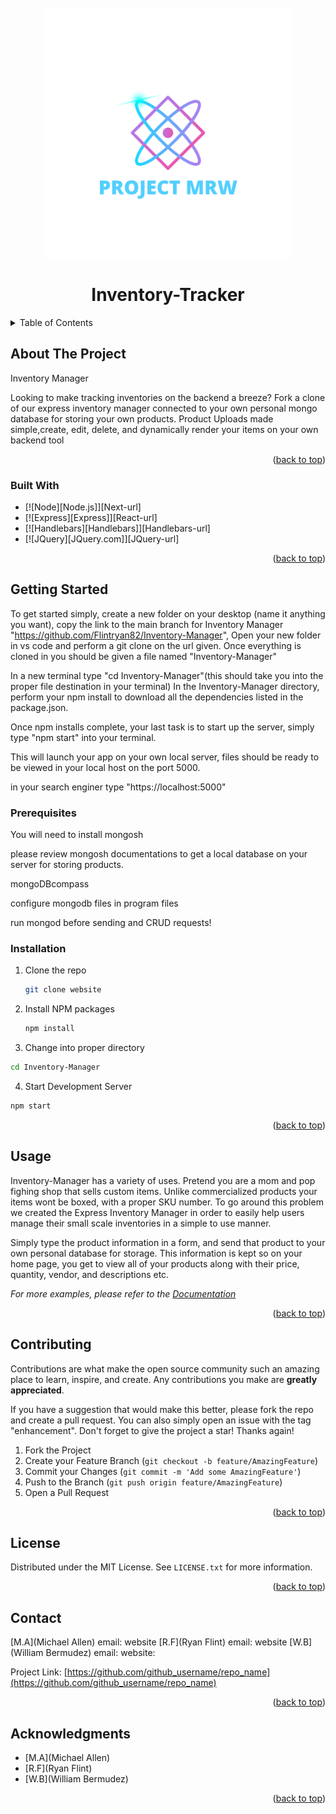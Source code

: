 
<!-- PROJECT LOGO -->
<br />
<div align="center">
  <a href="https://github.com/github_username/repo_name">
    <img src="static/images/logo.png" alt="Logo" width="400" height="400">
  </a>
<h1 align="center">Inventory-Tracker</h1>
</div>

<!-- TABLE OF CONTENTS -->
<details>
  <summary>Table of Contents</summary>
  <ol>
    <li>
      <a href="#about-the-project">About The Project</a>
      <ul>
        <li><a href="#built-with">Built With</a></li>
      </ul>
    </li>
    <li>
      <a href="#getting-started">Getting Started</a>
      <ul>
        <li><a href="#prerequisites">Prerequisites</a></li>
        <li><a href="#installation">Installation</a></li>
      </ul>
    </li>
    <li><a href="#usage">Usage</a></li>
    <li><a href="#contributing">Contributing</a></li>
    <li><a href="#license">License</a></li>
    <li><a href="#contact">Contact</a></li>
    <li><a href="#acknowledgments">Acknowledgments</a></li>
  </ol>
</details>



<!-- ABOUT THE PROJECT -->
## About The Project

Inventory Manager

Looking to make tracking inventories on the backend a breeze? Fork a clone of our express inventory manager connected to your own personal mongo database for storing your own products. Product Uploads made simple,create, edit, delete, and dynamically render your items on your own backend tool


<p align="right">(<a href="#readme-top">back to top</a>)</p>



### Built With

* [![Node][Node.js]][Next-url]
* [![Express][Express]][React-url]
* [![Handlebars][Handlebars]][Handlebars-url]
* [![JQuery][JQuery.com]][JQuery-url]

<p align="right">(<a href="#readme-top">back to top</a>)</p>



<!-- GETTING STARTED -->
## Getting Started

To get started simply, create a new folder on your desktop (name it anything you want), copy the link to the main branch for Inventory Manager "https://github.com/Flintryan82/Inventory-Manager", Open your new folder in vs code and perform a git clone on the url given. Once everything is cloned in you should be given a file named "Inventory-Manager"

In a new terminal type "cd Inventory-Manager"(this should take you into the proper file destination in your terminal)
In the Inventory-Manager directory, perform your npm install to download all the dependencies listed in the package.json.

Once npm installs complete, your last task is to start up the server, simply type
"npm start" into your terminal.

This will launch your app on your own local server, files should be ready to be viewed in your local host on the port 5000. 

in your search enginer type "https://localhost:5000"

### Prerequisites

You will need to install mongosh

please review mongosh documentations to get a local database on your server for storing products. 

mongoDBcompass

configure mongodb files in program files 

run mongod before sending and CRUD requests!

### Installation

1. Clone the repo
   ```sh
   git clone website
   ```
2. Install NPM packages
   ```sh
   npm install
   ```
3. Change into proper directory
  ```sh
  cd Inventory-Manager
   ```
4. Start Development Server
  ```sh
  npm start
  ```

<p align="right">(<a href="#readme-top">back to top</a>)</p>



<!-- USAGE EXAMPLES -->
## Usage

Inventory-Manager has a variety of uses. Pretend you are a mom and pop fighing shop that sells custom items. Unlike commercialized products your items wont be boxed, with a proper SKU number.
To go around this problem we created the Express Inventory Manager in order to easily help users manage their small scale inventories in a simple to use manner. 

Simply type the product information in a form, and send that product to your own personal database for storage. This information is kept so on your home page, you get to view all of your products along with their price, quantity, vendor, and descriptions etc. 

_For more examples, please refer to the [Documentation](https://example.com)_

<p align="right">(<a href="#readme-top">back to top</a>)</p>





<!-- CONTRIBUTING -->
## Contributing

Contributions are what make the open source community such an amazing place to learn, inspire, and create. Any contributions you make are **greatly appreciated**.

If you have a suggestion that would make this better, please fork the repo and create a pull request. You can also simply open an issue with the tag "enhancement".
Don't forget to give the project a star! Thanks again!

1. Fork the Project
2. Create your Feature Branch (`git checkout -b feature/AmazingFeature`)
3. Commit your Changes (`git commit -m 'Add some AmazingFeature'`)
4. Push to the Branch (`git push origin feature/AmazingFeature`)
5. Open a Pull Request

<p align="right">(<a href="#readme-top">back to top</a>)</p>



<!-- LICENSE -->
## License

Distributed under the MIT License. See `LICENSE.txt` for more information.

<p align="right">(<a href="#readme-top">back to top</a>)</p>



<!-- CONTACT -->
## Contact

[M.A](Michael Allen)
email:
website
[R.F](Ryan Flint)
email:
website
[W.B](William Bermudez)
email:
website:

Project Link: [https://github.com/github_username/repo_name](https://github.com/github_username/repo_name)

<p align="right">(<a href="#readme-top">back to top</a>)</p>



<!-- ACKNOWLEDGMENTS -->
## Acknowledgments

* [M.A](Michael Allen)
* [R.F](Ryan Flint)
* [W.B](William Bermudez)

<p align="right">(<a href="#readme-top">back to top</a>)</p>

